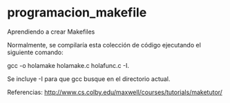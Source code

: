 # programacion_makefile
Aprendiendo a crear Makefiles

Normalmente, se compilaría esta colección de código ejecutando el siguiente
comando:

gcc -o holamake holamake.c holafunc.c -I.

Se incluye -I para que gcc busque en el directorio actual.

Referencias:
http://www.cs.colby.edu/maxwell/courses/tutorials/maketutor/
